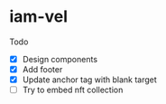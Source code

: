 # iam-vel
Todo
- [x] Design components
- [x] Add footer
- [x] Update anchor tag with blank target
- [ ] Try to embed nft collection